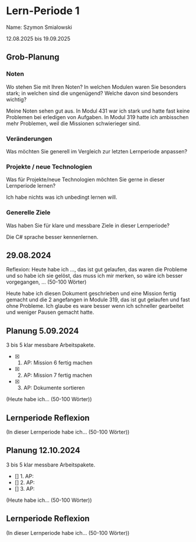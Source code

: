 # Lern-Periode 1
Name: Szymon Smialowski

12.08.2025 bis 19.09.2025

## Grob-Planung
### Noten
Wo stehen Sie mit Ihren Noten? In welchen Modulen waren Sie besonders stark; in welchen sind die ungenügend? Welche davon sind besonders wichtig?

Meine Noten sehen gut aus. In Modul 431 war ich stark und hatte fast keine Problemen bei erledigen von Aufgaben. In Modul 319 hatte ich ambisschen mehr Problemen, weil die Missionen schwierieger
sind. 

### Veränderungen
Was möchten Sie generell im Vergleich zur letzten Lernperiode anpassen?



### Projekte / neue Technologien
Was für Projekte/neue Technologien möchten Sie gerne in dieser Lernperiode lernen?

Ich habe nichts was ich unbedingt lernen will. 

### Generelle Ziele
Was haben Sie für klare und messbare Ziele in dieser Lernperiode?

Die C# sprache besser kennenlernen.

## 29.08.2024
Reflexion: Heute habe ich …, das ist gut gelaufen, das waren die Probleme und so habe ich sie gelöst, das muss ich mir merken, so wäre ich besser vorgegangen, ... (50-100 Wörter)

Heute habe ich diesen Dokument geschrieben und eine Mission fertig gemacht und die 2 angefangen in Module 319, das ist gut gelaufen und fast ohne Probleme. Ich glaube es ware besser 
wenn ich schneller gearbeitet und weniger Pausen gemacht hatte. 

## Planung 5.09.2024
3 bis 5 klar messbare Arbeitspakete.

- [X] 1. AP: Mission 6 fertig machen
- [X] 2. AP: Mission 7 fertig machen
- [X] 3. AP: Dokumente sortieren

(Heute habe ich... (50-100 Wörter))

## Lernperiode Reflexion
(In dieser Lernperiode habe ich... (50-100 Wörter))

## Planung 12.10.2024
3 bis 5 klar messbare Arbeitspakete.

- [] 1. AP:
- [] 2. AP: 
- [] 3. AP: 

(Heute habe ich... (50-100 Wörter))

## Lernperiode Reflexion
(In dieser Lernperiode habe ich... (50-100 Wörter))


